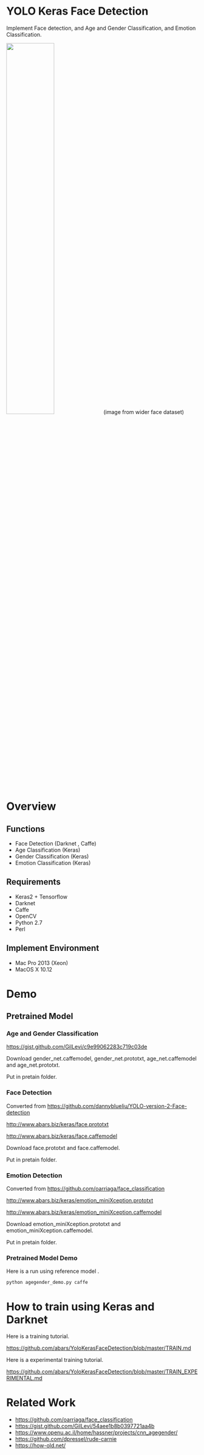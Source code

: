 # YOLO Keras Face Detection

Implement Face detection, and Age and Gender Classification, and Emotion Classification.

<img src="https://github.com/ChloeWu1/YoloKerasFaceDetect/blob/master/pretrain/demo/demo.jpg" width="50%" height="50%">
(image from wider face dataset)

# Overview

## Functions

- Face Detection (Darknet , Caffe)
- Age Classification (Keras)
- Gender Classification (Keras)
- Emotion Classification (Keras)

## Requirements

- Keras2 + Tensorflow
- Darknet
- Caffe
- OpenCV
- Python 2.7
- Perl

## Implement Environment

- Mac Pro 2013 (Xeon)
- MacOS X 10.12

# Demo

## Pretrained Model

### Age and Gender Classification

<https://gist.github.com/GilLevi/c9e99062283c719c03de>

Download gender_net.caffemodel, gender_net.prototxt, age_net.caffemodel and age_net.prototxt.

Put in pretain folder.

### Face Detection

Converted from <https://github.com/dannyblueliu/YOLO-version-2-Face-detection>

<http://www.abars.biz/keras/face.prototxt>

<http://www.abars.biz/keras/face.caffemodel>

Download face.prototxt and face.caffemodel.

Put in pretain folder.

### Emotion Detection

Converted from <https://github.com/oarriaga/face_classification>

<http://www.abars.biz/keras/emotion_miniXception.prototxt>

<http://www.abars.biz/keras/emotion_miniXception.caffemodel>

Download emotion_miniXception.prototxt and emotion_miniXception.caffemodel.

Put in pretain folder.

### Pretrained Model Demo

Here is a run using reference model .

`python agegender_demo.py caffe`

# How to train using Keras and Darknet

Here is a training tutorial.

https://github.com/abars/YoloKerasFaceDetection/blob/master/TRAIN.md

Here is a experimental training tutorial.

https://github.com/abars/YoloKerasFaceDetection/blob/master/TRAIN_EXPERIMENTAL.md

# Related Work

- <https://github.com/oarriaga/face_classification>
- <https://gist.github.com/GilLevi/54aee1b8b0397721aa4b>
- <https://www.openu.ac.il/home/hassner/projects/cnn_agegender/>
- <https://github.com/dpressel/rude-carnie>
- <https://how-old.net/>
